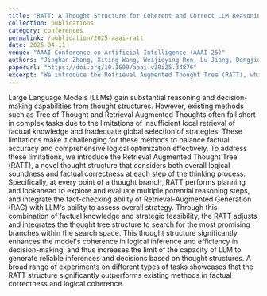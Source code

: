 ```yaml
---
title: "RATT: A Thought Structure for Coherent and Correct LLM Reasoning"
collection: publications
category: conferences
permalink: /publication/2025-aaai-ratt
date: 2025-04-11
venue: "AAAI Conference on Artificial Intelligence (AAAI-25)"
authors: "Jinghan Zhang, Xiting Wang, Weijieying Ren, Lu Jiang, Dongjie Wang, Kunpeng Liu"
paperurl: "https://doi.org/10.1609/aaai.v39i25.34876"
excerpt: "We introduce the Retrieval Augmented Thought Tree (RATT), which integrates fact retrieval and strategic planning for more coherent reasoning."
---
```


Large Language Models (LLMs) gain substantial reasoning and decision-making capabilities from thought structures. However, existing methods such as Tree of Thought and Retrieval Augmented Thoughts often fall short in complex tasks due to the limitations of insufficient local retrieval of factual knowledge and inadequate global selection of strategies. These limitations make it challenging for these methods to balance factual accuracy and comprehensive logical optimization effectively. To address these limitations, we introduce the Retrieval Augmented Thought Tree (RATT), a novel thought structure that considers both overall logical soundness and factual correctness at each step of the thinking process. Specifically, at every point of a thought branch, RATT performs planning and lookahead to explore and evaluate multiple potential reasoning steps, and integrate the fact-checking ability of Retrieval-Augmented Generation (RAG) with LLM's ability to assess overall strategy. Through this combination of factual knowledge and strategic feasibility, the RATT adjusts and integrates the thought tree structure to search for the most promising branches within the search space. This thought structure significantly enhances the model's coherence in logical inference and efficiency in decision-making, and thus increases the limit of the capacity of LLM to generate reliable inferences and decisions based on thought structures. A broad range of experiments on different types of tasks showcases that the RATT structure significantly outperforms existing methods in factual correctness and logical coherence.
